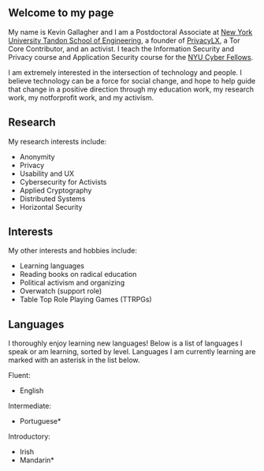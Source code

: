 ## Welcome to my page

My name is Kevin Gallagher and I am a Postdoctoral Associate at 
[New York University Tandon School of Engineering](https://engineering.nyu.edu),
a founder of [PrivacyLX](https://privacylx.org), a Tor Core Contributor, and an
activist. I teach the Information Security and Privacy course and Application
Security course for the
[NYU Cyber Fellows](https://engineering.nyu.edu/academics/programs/cybersecurity-ms-online/nyu-cyber-fellows).

I am extremely interested in the intersection of technology and people. I
believe technology can be a force for social change, and hope to help guide that
change in a positive direction through my education work, my research work, my
notforprofit work, and my activism.

## Research

My research interests include:

* Anonymity
* Privacy
* Usability and UX
* Cybersecurity for Activists
* Applied Cryptography
* Distributed Systems
* Horizontal Security

## Interests

My other interests and hobbies include:

* Learning languages
* Reading books on radical education
* Political activism and organizing
* Overwatch (support role)
* Table Top Role Playing Games (TTRPGs)

## Languages

I thoroughly enjoy learning new languages! Below is a list of languages I speak
or am learning, sorted by level. Languages I am currently learning are marked
with an asterisk in the list below.

Fluent:

* English

Intermediate:

* Portuguese\*

Introductory:

* Irish
* Mandarin\*
